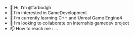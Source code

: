 - 👋 Hi, I’m @farbodgh
- 👀 I’m interested in GameDevelopment
- 🌱 I’m currently learning C++ and Unreal Game Engine4
- 💞️ I’m looking to collaborate on internship gamedev project
- 📫 How to reach me : ...

<!---
farbodgh/farbodgh is a ✨ special ✨ repository because its `README.md` (this file) appears on your GitHub profile.
You can click the Preview link to take a look at your changes.
--->
